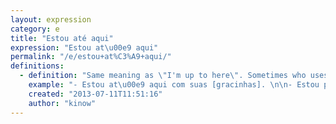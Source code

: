 ```yaml
---
layout: expression
category: e
title: "Estou até aqui"
expression: "Estou at\u00e9 aqui"
permalink: "/e/estou+at%C3%A9+aqui/"
definitions:
  - definition: "Same meaning as \"I'm up to here\". Sometimes who uses this expression also raise his hand to her/his eyebrows."
    example: "- Estou at\u00e9 aqui com suas [gracinhas]. \n\n- Estou por aqui com voc\u00ea j\u00e1 [mocinha]."
    created: "2013-07-11T11:51:16"
    author: "kinow"
---
```

